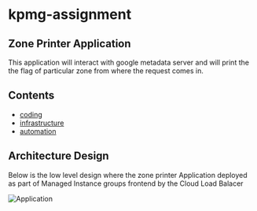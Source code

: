 # kpmg-assignment
## Zone Printer Application
   This application will interact with google metadata server and will print the the flag of particular zone from where the request comes in.

## Contents
 - [coding](https://github.com/san4ever/kpmg-assignment/blob/main/coding/coding.md)
 - [infrastructure](https://github.com/san4ever/kpmg-assignment/blob/main/infrastructure/infra.md)
 - [automation](https://github.com/san4ever/kpmg-assignment/blob/main/automation/automation.md)

 ## Architecture Design
   Below is the low level design where the zone printer Application deployed as part of Managed Instance groups frontend by the Cloud Load Balacer

![Application](https://user-images.githubusercontent.com/29483634/156754948-c31be6ca-cc32-45fc-b4ce-75f927eb7112.png)


   
